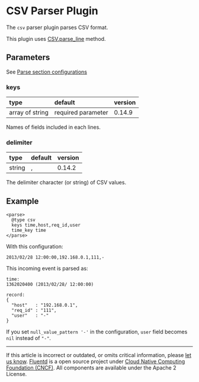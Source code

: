 # CSV Parser Plugin

The `csv` parser plugin parses CSV format.

This plugin uses
[CSV.parse\_line](http://ruby-doc.org/stdlib-2.4.1/libdoc/csv/rdoc/CSV.html#method-c-parse_line)
method.


## Parameters

See [Parse section configurations](/configuration/parse-section.md)


### keys

| type            | default            | version |
|:----------------|:-------------------|:--------|
| array of string | required parameter | 0.14.9  |

Names of fields included in each lines.


### delimiter

| type   | default | version |
|:-------|:--------|:--------|
| string | ,       | 0.14.2  |

The delimiter character (or string) of CSV values.


## Example

```
<parse>
  @type csv
  keys time,host,req_id,user
  time_key time
</parse>
```

With this configuration:

```
2013/02/28 12:00:00,192.168.0.1,111,-
```

This incoming event is parsed as:

```
time:
1362020400 (2013/02/28/ 12:00:00)

record:
{
  "host"   : "192.168.0.1",
  "req_id" : "111",
  "user"   : "-"
}
```

If you set `null_value_pattern '-'` in the configuration, `user` field
becomes `nil` instead of `"-"`.


------------------------------------------------------------------------

If this article is incorrect or outdated, or omits critical information, please [let us know](https://github.com/fluent/fluentd-docs/issues?state=open).
[Fluentd](http://www.fluentd.org/) is a open source project under [Cloud Native Computing Foundation (CNCF)](https://cncf.io/). All components are available under the Apache 2 License.
